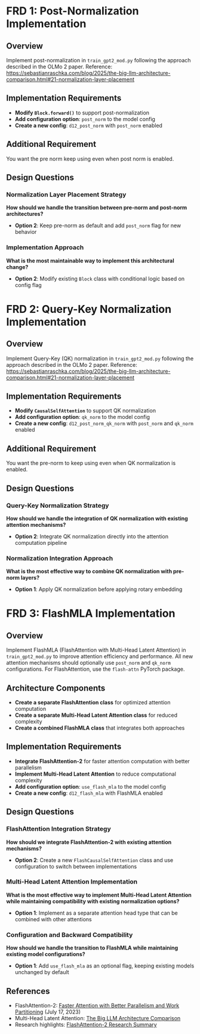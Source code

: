 # FRD 1: Post-Normalization Implementation

## Overview
Implement post-normalization in `train_gpt2_mod.py` following the approach described in the OLMo 2 paper. Reference: https://sebastianraschka.com/blog/2025/the-big-llm-architecture-comparison.html#21-normalization-layer-placement

## Implementation Requirements
- **Modify `Block.forward()`** to support post-normalization
- **Add configuration option**: `post_norm` to the model config
- **Create a new config**: `d12_post_norm` with `post_norm` enabled

## Additional Requirement
You want the pre norm keep using even when post norm is enabled.

## Design Questions

### Normalization Layer Placement Strategy
**How should we handle the transition between pre-norm and post-norm architectures?**

- **Option 2**: Keep pre-norm as default and add `post_norm` flag for new behavior

### Implementation Approach
**What is the most maintainable way to implement this architectural change?**

- **Option 2**: Modify existing `Block` class with conditional logic based on config flag

# FRD 2: Query-Key Normalization Implementation

## Overview
Implement Query-Key (QK) normalization in `train_gpt2_mod.py` following the approach described in the OLMo 2 paper. Reference: https://sebastianraschka.com/blog/2025/the-big-llm-architecture-comparison.html#21-normalization-layer-placement

## Implementation Requirements
- **Modify `CausalSelfAttention`** to support QK normalization
- **Add configuration option**: `qk_norm` to the model config
- **Create a new config**: `d12_post_norm_qk_norm` with `post_norm` and `qk_norm` enabled

## Additional Requirement
You want the pre-norm to keep using even when QK normalization is enabled.

## Design Questions

### Query-Key Normalization Strategy
**How should we handle the integration of QK normalization with existing attention mechanisms?**

- **Option 2**: Integrate QK normalization directly into the attention computation pipeline

### Normalization Integration Approach
**What is the most effective way to combine QK normalization with pre-norm layers?**

- **Option 1**: Apply QK normalization before applying rotary embedding

# FRD 3: FlashMLA Implementation

## Overview
Implement FlashMLA (FlashAttention with Multi-Head Latent Attention) in `train_gpt2_mod.py` to improve attention efficiency and performance. All new attention mechanisms should optionally use `post_norm` and `qk_norm` configurations. For FlashAttention, use the `flash-attn` PyTorch package.

## Architecture Components
- **Create a separate FlashAttention class** for optimized attention computation
- **Create a separate Multi-Head Latent Attention class** for reduced complexity
- **Create a combined FlashMLA class** that integrates both approaches

## Implementation Requirements
- **Integrate FlashAttention-2** for faster attention computation with better parallelism
- **Implement Multi-Head Latent Attention** to reduce computational complexity
- **Add configuration option**: `use_flash_mla` to the model config
- **Create a new config**: `d12_flash_mla` with FlashMLA enabled

## Design Questions

### FlashAttention Integration Strategy
**How should we integrate FlashAttention-2 with existing attention mechanisms?**

- **Option 2**: Create a new `FlashCausalSelfAttention` class and use configuration to switch between implementations

### Multi-Head Latent Attention Implementation
**What is the most effective way to implement Multi-Head Latent Attention while maintaining compatibility with existing normalization options?**

- **Option 1**: Implement as a separate attention head type that can be combined with other attentions

### Configuration and Backward Compatibility
**How should we handle the transition to FlashMLA while maintaining existing model configurations?**

- **Option 1**: Add `use_flash_mla` as an optional flag, keeping existing models unchanged by default

## References
- FlashAttention-2: [Faster Attention with Better Parallelism and Work Partitioning](https://arxiv.org/abs/2307.08691) (July 17, 2023)
- Multi-Head Latent Attention: [The Big LLM Architecture Comparison](https://magazine.sebastianraschka.com/p/the-big-llm-architecture-comparison)
- Research highlights: [FlashAttention-2 Research Summary](https://magazine.sebastianraschka.com/p/research-highlights-in-three-sentences)


